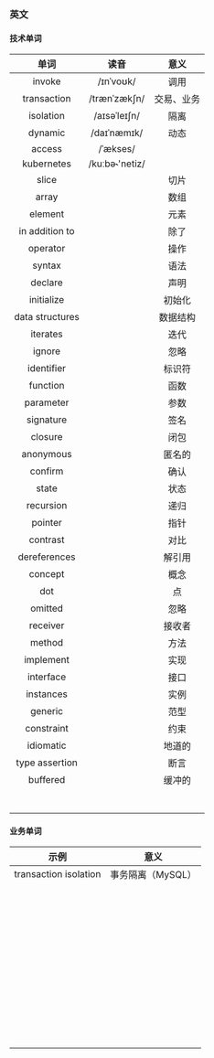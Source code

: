 ### 英文

#### 技术单词

|      单词       |      读音      |    意义    |
| :-------------: | :------------: | :--------: |
|     invoke      |   /ɪnˈvoʊk/    |    调用    |
|   transaction   |  /trænˈzækʃn/  | 交易、业务 |
|    isolation    |  /aɪsəˈleɪʃn/  |    隔离    |
|     dynamic     |  /daɪˈnæmɪk/   |    动态    |
|     access      |    /ˈækses/    |            |
|   kubernetes    | /kuːbə˞'netiz/ |            |
|      slice      |                |    切片    |
|      array      |                |    数组    |
|     element     |                |    元素    |
| in addition to  |                |    除了    |
|    operator     |                |    操作    |
|     syntax      |                |    语法    |
|     declare     |                |    声明    |
|   initialize    |                |   初始化   |
| data structures |                |  数据结构  |
|    iterates     |                |    迭代    |
|     ignore      |                |    忽略    |
|   identifier    |                |   标识符   |
|    function     |                |    函数    |
|    parameter    |                |    参数    |
|    signature    |                |    签名    |
|     closure     |                |    闭包    |
|    anonymous    |                |   匿名的   |
|     confirm     |                |    确认    |
|      state      |                |    状态    |
|    recursion    |                |    递归    |
|     pointer     |                |    指针    |
|    contrast     |                |    对比    |
|  dereferences   |                |   解引用   |
|     concept     |                |    概念    |
|       dot       |                |     点     |
|     omitted     |                |    忽略    |
|    receiver     |                |   接收者   |
|     method      |                |    方法    |
|    implement    |                |    实现    |
|    interface    |                |    接口    |
|    instances    |                |    实例    |
|     generic     |                |    范型    |
|   constraint    |                |    约束    |
|    idiomatic    |                |   地道的   |
| type assertion  |                |    断言    |
|    buffered     |                |   缓冲的   |
|                 |                |            |
|                 |                |            |
|                 |                |            |
|                 |                |            |
|                 |                |            |
|                 |                |            |
|                 |                |            |

#### 业务单词

|         示例          |       意义        |
| :-------------------: | :---------------: |
| transaction isolation | 事务隔离（MySQL） |
|                       |                   |
|                       |                   |
|                       |                   |
|                       |                   |
|                       |                   |
|                       |                   |
|                       |                   |
|                       |                   |
|                       |                   |
|                       |                   |
|                       |                   |
|                       |                   |
|                       |                   |
|                       |                   |
|                       |                   |
|                       |                   |
|                       |                   |
|                       |                   |
|                       |                   |
|                       |                   |
|                       |                   |
|                       |                   |
|                       |                   |
|                       |                   |
|                       |                   |
|                       |                   |
|                       |                   |
|                       |                   |
|                       |                   |
|                       |                   |
|                       |                   |
|                       |                   |
|                       |                   |
|                       |                   |
|                       |                   |
|                       |                   |
|                       |                   |
|                       |                   |
|                       |                   |
|                       |                   |
|                       |                   |
|                       |                   |
|                       |                   |
|                       |                   |
|                       |                   |
|                       |                   |
|                       |                   |
|                       |                   |

